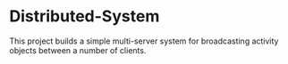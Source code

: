 # Distributed-System
This project builds a simple multi-server system for broadcasting activity objects between a number of clients. 
